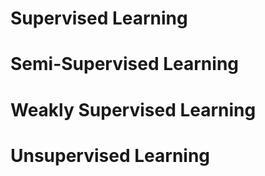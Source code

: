 # Supervised Learning

# Semi-Supervised Learning

# Weakly Supervised Learning

# Unsupervised Learning
